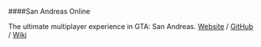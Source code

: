 ####San Andreas Online

The ultimate multiplayer experience in GTA: San Andreas. [Website](http://sanandreasonline.com) / [GitHub](https://github.com/sanandreasonline/sao) / [Wiki](https://github.com/sanandreasonline/sao/wiki)